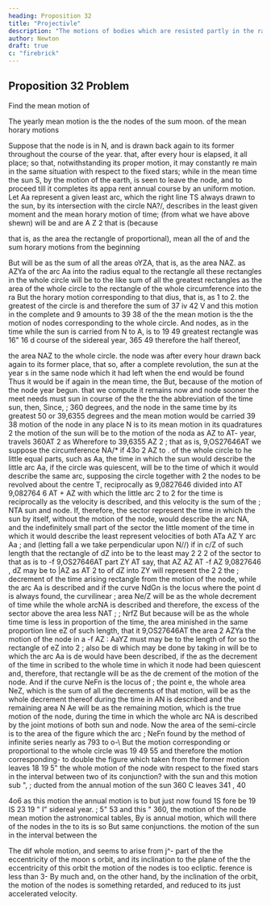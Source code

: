 ```yaml
---
heading: Proposition 32
title: "Projectivle"
description: "The motions of bodies which are resisted partly in the ratio of the velocities, and partly"
author: Newton
draft: true
c: "firebrick"
---
```





## Proposition 32 Problem

Find the mean motion of

The yearly mean motion
is
the
the nodes of the
sum
moon.
of
the mean horary motions

Suppose that the node is in N, and
is drawn back
again to its former
throughout the course of the year.
that, after every hour is elapsed, it
all
place; so that, notwithstanding its proper motion, it may constantly re
main in the same situation with respect to the fixed stars; while in the
mean time the sun S, by the motion of the earth, is seen to leave the node,
and to proceed till it completes its appa
rent annual course by an uniform motion.
Let Aa represent a given least arc, which
the right line TS always drawn to the
sun, by its intersection with the circle
NA?/, describes in the least given moment
and the mean horary motion
of time;
(from what we have above shewn) will be
and
are
A Z 2 that is (because

that is, as the area
the rectangle of
proportional),
mean
all
the
of
and
the
sum
horary motions from the beginning

But
will be as the sum of all the areas oYZA, that is, as the area NAZ.
as
AZYa
of the arc Aa into the radius
equal to the rectangle
all these rectangles in the whole
circle will be to the like sum of all the greatest rectangles as the area of
the whole circle to the rectangle of the whole circumference into the ra
But the horary motion corresponding to that
dius, that is, as 1 to 2.
the greatest
of the circle
is
and therefore the sum of
37 iv 42 V and this motion in the complete
and
9 amounts to 39 38
of
the
the
mean
motion
is
the
the
motion
of
nodes corresponding to the whole circle. And
nodes,
as
in the time while the sun is carried from N to A, is to 19 49
greatest rectangle was 16&quot; 16
d
course of the sidereal year, 365
49
therefore the half thereof, 

the area
NAZ
to the whole circle.
the node was after every hour drawn back again to
its former place, that so, after a complete revolution, the sun at the year s
in the same node which it had left when the
end would be found
Thus
it
would be
if
again
in the mean time, the
But, because of the motion of the node
year begun.
that we compute
it
remains
now
and
node
sooner
the
meet
needs
must
sun
in
course of the
the
the
the abbreviation of the time
sun,
then,
Since,
;
360 degrees, and the node in the same time by its greatest
50
or 39,6355 degrees and the mean
motion would be carried 39 38
motion of the node in any place N is to its mean motion in its quadratures
2
the motion of the sun will be to the motion of the noda
as AZ to AT-
year, travels
360AT 2
as
Wherefore
to
39,6355 AZ
2
;
that
as
is,
9,OS27646AT
we suppose the circumference NA/*
if
43o
2
AZ
to
.
of the whole circle to he
little equal parts, such as Aa, the time in which the sun would
describe the little arc Aa, if the circle was quiescent, will be to the time of
which it would describe the same arc, supposing the circle together with
2
the nodes to be revolved about the centre T, reciprocally as 9,0827646
divided into
AT
9,082764 6 AT + AZ
with which the little arc
2
to
2
for the time is reciprocally as the velocity
is described, and this
velocity is the sum of the
;
NTA
sun and node. If, therefore, the sector
represent
the time in which the sun by itself, without the motion of the node, would
describe the arc NA, and the indefinitely small part
of the sector
the
little
moment
of
the
time
in
which
it
would
describe
the least
represent
velocities of both
ATa
AZ
Y
arc Aa ; and (letting fall a
we take
perpendicular upon N//) if in
c/Z of such length that the rectangle of dZ into
be
to
the
least
may
2
2
2
of
the
sector
to
that
as
is to
-f
9,OS27646AT
part
ZY
AT
say, that
AZ
AZ
AT
-f AZ
9,0827646
,
dZ may be to |AZ as AT 2 to
of dZ into ZY will represent the
2
2
the
;
decrement of the time arising
rectangle
from the motion of the node, while the arc Aa is described and if the
curve NdGn is the locus where the point d is always found, the curvilinear
;
area Ne/Z will be as the whole decrement of time while the whole arcNA
is described
and therefore, the excess of the sector
above the area
less
NAT
;
;
NrfZ
But because
will be as the whole time
time
is less
in proportion of the time, the area
minished in the same proportion
line eZ of such length, that it
9,OS27646AT
the area
2
AZYa
the motion of the node in a
-f
AZ
:
AaYZ
must
may be to the length of
for so the rectangle of eZ into
2
;
also be di
which may be done by taking in
will be to
which the arc Aa is de
would have been described, if the
as the decrement of the time in
scribed to the whole time in
which
it
node had been quiescent and, therefore, that rectangle will be as the de
crement of the motion of the node. And if the curve NeFn is the locus of
;
the point e, the whole area NeZ, which is the sum of all the decrements of
that motion, will be as the whole decrement thereof during the time in
AN is described and the remaining area N Ae will be as the
remaining motion, which is the true motion of the node, during the time
in which the whole arc NA is described
by the joint motions of both sun
and node. Now the area of the semi-circle is to the area of the figure
which the arc
;
NeFn
found by the method of infinite series nearly as 793 to o-\ But the
motion corresponding or proportional to the whole circle was 19 49
55
and therefore the motion corresponding- to double the figure 
which taken from the former motion leaves 18
19
5&quot;
the whole motion of the node witn respect to the fixed stars in the
interval between two of its conjunction? with the sun and this motion sub
&quot;,
;
ducted from the annual motion of the sun 360 C leaves 341
,
40

4o6
as this
motion
the annual motion
is to
but just now found 1S
fore be 19 IS
23
19
&quot;
I&quot;
sidereal year.
;
5&quot;
53
and this
&quot;
360,
the motion of the node
mean motion
the
astronomical tables,
By
is
annual motion, which will there
of the nodes in the
to its
is
so
But
same conjunctions.
the motion of the sun in the interval between the

The
dif
whole motion, and seems to arise from
j^- part of the
the eccentricity of the moon s orbit, and its inclination to the plane of the
the eccentricity of this orbit the motion of the nodes is too
ecliptic.
ference
is less
than
3-
By
much
and, on the other hand, by the inclination of the orbit,
the motion of the nodes is something retarded, and reduced to its just accelerated velocity.
